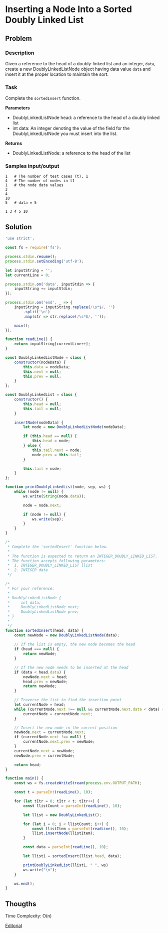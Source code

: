 # Inserting a Node Into a Sorted Doubly Linked List

## Problem

### Description

Given a reference to the head of a doubly-linked list and an integer, `data`, create a new DoublyLinkedListNode object having data value `data` and insert it at the proper location to maintain the sort.

### Task

Complete the `sortedInsert` function.

**Parameters**

- DoublyLinkedListNode head: a reference to the head of a doubly linked list
- int data: An integer denoting the value of the  field for the DoublyLinkedListNode you must insert into the list.

**Returns**

- DoublyLinkedListNode: a reference to the head of the list

### Samples input/output

```
1   # The number of test cases (t), 1
4   # The number of nodes in t1
1   # the node data values
3
4
10
5   # data = 5
```
```
1 3 4 5 10
```

## Solution

```js
'use strict';

const fs = require('fs');

process.stdin.resume();
process.stdin.setEncoding('utf-8');

let inputString = '';
let currentLine = 0;

process.stdin.on('data', inputStdin => {
    inputString += inputStdin;
});

process.stdin.on('end', _ => {
    inputString = inputString.replace(/\s*$/, '')
        .split('\n')
        .map(str => str.replace(/\s*$/, ''));

    main();
});

function readLine() {
    return inputString[currentLine++];
}

const DoublyLinkedListNode = class {
    constructor(nodeData) {
        this.data = nodeData;
        this.next = null;
        this.prev = null;
    }
};

const DoublyLinkedList = class {
    constructor() {
        this.head = null;
        this.tail = null;
    }

    insertNode(nodeData) {
        let node = new DoublyLinkedListNode(nodeData);

        if (this.head == null) {
            this.head = node;
        } else {
            this.tail.next = node;
            node.prev = this.tail;
        }

        this.tail = node;
    }
};

function printDoublyLinkedList(node, sep, ws) {
    while (node != null) {
        ws.write(String(node.data));

        node = node.next;

        if (node != null) {
            ws.write(sep);
        }
    }
}

/*
 * Complete the 'sortedInsert' function below.
 *
 * The function is expected to return an INTEGER_DOUBLY_LINKED_LIST.
 * The function accepts following parameters:
 *  1. INTEGER_DOUBLY_LINKED_LIST llist
 *  2. INTEGER data
 */

/*
 * For your reference:
 *
 * DoublyLinkedListNode {
 *     int data;
 *     DoublyLinkedListNode next;
 *     DoublyLinkedListNode prev;
 * }
 *
 */
function sortedInsert(head, data) {
    const newNode = new DoublyLinkedListNode(data);
    
    // If the list is empty, the new node becomes the head
    if (head === null) {
        return newNode;
    }

    // If the new node needs to be inserted at the head
    if (data < head.data) {
        newNode.next = head;
        head.prev = newNode;
        return newNode;
    }

    // Traverse the list to find the insertion point
    let currentNode = head;
    while (currentNode.next !== null && currentNode.next.data < data) {
        currentNode = currentNode.next;
    }

    // Insert the new node in the correct position
    newNode.next = currentNode.next;
    if (currentNode.next !== null) {
        currentNode.next.prev = newNode;
    }
    currentNode.next = newNode;
    newNode.prev = currentNode;

    return head;
}

function main() {
    const ws = fs.createWriteStream(process.env.OUTPUT_PATH);

    const t = parseInt(readLine(), 10);

    for (let tItr = 0; tItr < t; tItr++) {
        const llistCount = parseInt(readLine(), 10);

        let llist = new DoublyLinkedList();

        for (let i = 0; i < llistCount; i++) {
            const llistItem = parseInt(readLine(), 10);
            llist.insertNode(llistItem);
        }

        const data = parseInt(readLine(), 10);

        let llist1 = sortedInsert(llist.head, data);

        printDoublyLinkedList(llist1, " ", ws)
        ws.write("\n");
    }

    ws.end();
}
```

## Thougths

Time Complexity:
O(n)

[Editorial](https://www.hackerrank.com/challenges/insert-a-node-into-a-sorted-doubly-linked-list/editorial)
